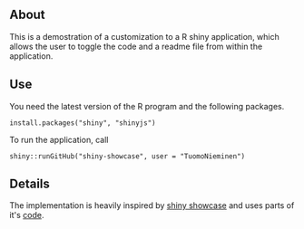 ## About

This is a demostration of a customization to a R shiny application, 
which allows the user to toggle the code and a readme file from within the application. 

## Use

You need the latest version of the R program and the following packages.

```
install.packages("shiny", "shinyjs")
```

To run the application, call

```
shiny::runGitHub("shiny-showcase", user = "TuomoNieminen")
```

## Details

The implementation is heavily inspired by [shiny showcase](https://shiny.rstudio.com/articles/display-modes.html) and uses parts of it's [code](https://github.com/rstudio/shiny/blob/master/R/showcase.R).

